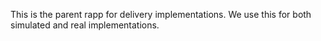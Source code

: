 This is the parent rapp for delivery implementations. We use this for both simulated and real implementations.